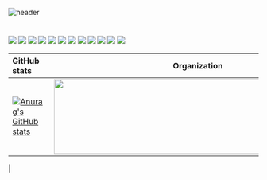 ![header](https://user-images.githubusercontent.com/28584299/108396005-b5a3d180-7259-11eb-8069-a953130365e3.jpg)

# 

<!--
**bamin0422/bamin0422** is a ✨ _special_ ✨ repository because its `README.md` (this file) appears on your GitHub profile.

Here are some ideas to get you started:

- 🔭 I’m currently working on ...
- 🌱 I’m currently learning ...
- 👯 I’m looking to collaborate on ...
- 🤔 I’m looking for help with ...
- 💬 Ask me about ...
- 📫 How to reach me: ...
- 😄 Pronouns: ...
- ⚡ Fun fact: ...
-->


<p>
  <img src="https://img.shields.io/badge/Python-3776AB?style=flat-square&logo=Python&logoColor=white"/>
  <img src="https://img.shields.io/badge/Django-092E20?style=flat-square&logo=Django&logoColor=white"/>
  <img src="https://img.shields.io/badge/Node.js-339933?style=flat-square&logo=Node.js&logoColor=white"/>
  <img src="https://img.shields.io/badge/Raspberry Pi-C51A4A?style=flat-square&logo=Raspberry+pi&logoColor=white"/>
  <img src="https://img.shields.io/badge/Arduino-00979D?style=flat-square&logo=arduino&logoColor=white"/>
  <img src="https://img.shields.io/badge/Kotlin-0095D5?style=flat-square&logo=kotlin&logoColor=white"/>
  <img src="https://img.shields.io/badge/Dart-0175C2?style=flat-square&logo=Dart&logoColor=white"/>
  <img src="https://img.shields.io/badge/Javascript-F7DF1E?style=flat-square&logo=javascript&logoColor=black"/>
  <img src="https://img.shields.io/badge/C++-00599C?style=flat-square&logo=c%2b%2b&logoColor=white"/>
  <img src="https://img.shields.io/badge/MariaDB-1F305F?style=flat-square&logo=mariadb&logoColor=white"/>
  <img src="https://img.shields.io/badge/flutter-02569B?style=flat-square&logo=flutter&logoColor=white"/>
  <img src="https://img.shields.io/badge/Java-007396?style=flat-square&logo=java&logoColor=white"/>
  </p>

| GitHub stats | Organization |
| :---- | ------ | 
| [![Anurag's GitHub stats](https://github-readme-stats.vercel.app/api?username=bamin0422)](https://github.com/anuraghazra/github-readme-stats) | <img src="https://user-images.githubusercontent.com/28584299/108400113-3238af00-725e-11eb-9bb9-3adec9d67925.png" width="579" height="150"/>
 |
